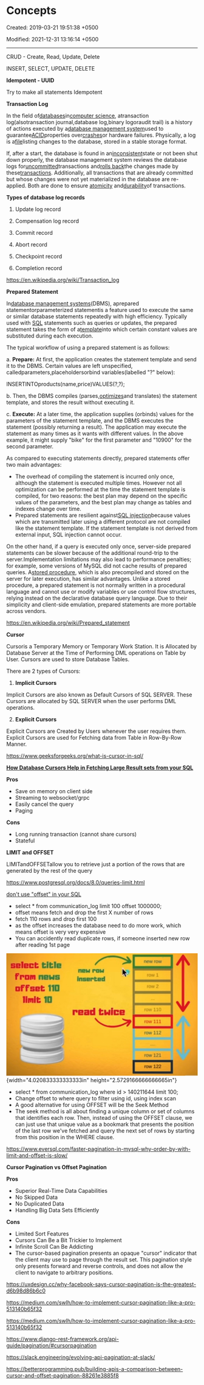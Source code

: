 # Concepts

Created: 2019-03-21 19:51:38 +0500

Modified: 2021-12-31 13:16:14 +0500

---

CRUD - Create, Read, Update, Delete

INSERT, SELECT, UPDATE, DELETE



**Idempotent - UUID**

Try to make all statements Idempotent



**Transaction Log**

In the field of[databases](https://en.wikipedia.org/wiki/Database)in[computer science](https://en.wikipedia.org/wiki/Computer_science), atransaction log(alsotransaction journal,database log,binary logoraudit trail) is a history of actions executed by a[database management system](https://en.wikipedia.org/wiki/Database_management_system)used to guarantee[ACID](https://en.wikipedia.org/wiki/ACID)properties over[crashes](https://en.wikipedia.org/wiki/Crash_(computing))or hardware failures. Physically, a log is a[file](https://en.wikipedia.org/wiki/Computer_file)listing changes to the database, stored in a stable storage format.



If, after a start, the database is found in an[inconsistent](https://en.wikipedia.org/wiki/Consistency_(database_systems))state or not been shut down properly, the database management system reviews the database logs for[uncommitted](https://en.wikipedia.org/wiki/Commit_(data_management))transactions and[rolls back](https://en.wikipedia.org/wiki/Rollback_(data_management))the changes made by these[transactions](https://en.wikipedia.org/wiki/Database_transaction). Additionally, all transactions that are already committed but whose changes were not yet materialized in the database are re-applied. Both are done to ensure [atomicity](https://en.wikipedia.org/wiki/Atomicity_(database_systems)) and[durability](https://en.wikipedia.org/wiki/Durability_(computer_science))of transactions.



**Types of database log records**

1.  Update log record

2.  Compensation log record

3.  Commit record

4.  Abort record

5.  Checkpoint record

6.  Completion record



<https://en.wikipedia.org/wiki/Transaction_log>



**Prepared Statement**

In[database management systems](https://en.wikipedia.org/wiki/Database_management_system)(DBMS), aprepared statementorparameterized statementis a feature used to execute the same or similar database statements repeatedly with high efficiency. Typically used with [SQL](https://en.wikipedia.org/wiki/SQL) statements such as queries or updates, the prepared statement takes the form of a[template](https://en.wikipedia.org/wiki/Template_processor)into which certain constant values are substituted during each execution.



The typical workflow of using a prepared statement is as follows:

a.  **Prepare:** At first, the application creates the statement template and send it to the DBMS. Certain values are left unspecified, calledparameters,placeholdersorbind variables(labelled "?" below):

INSERTINTOproducts(name,price)VALUES(?,?);

b.  Then, the DBMS compiles (parses,[optimizes](https://en.wikipedia.org/wiki/Query_optimization)and translates) the statement template, and stores the result without executing it.

c.  **Execute:** At a later time, the application supplies (orbinds) values for the parameters of the statement template, and the DBMS executes the statement (possibly returning a result). The application may execute the statement as many times as it wants with different values. In the above example, it might supply "bike" for the first parameter and "10900" for the second parameter.



As compared to executing statements directly, prepared statements offer two main advantages:
-   The overhead of compiling the statement is incurred only once, although the statement is executed multiple times. However not all optimization can be performed at the time the statement template is compiled, for two reasons: the best plan may depend on the specific values of the parameters, and the best plan may change as tables and indexes change over time.
-   Prepared statements are resilient against[SQL injection](https://en.wikipedia.org/wiki/SQL_injection)because values which are transmitted later using a different protocol are not compiled like the statement template. If the statement template is not derived from external input, SQL injection cannot occur.



On the other hand, if a query is executed only once, server-side prepared statements can be slower because of the additional round-trip to the server.Implementation limitations may also lead to performance penalties; for example, some versions of MySQL did not cache results of prepared queries. A[stored procedure](https://en.wikipedia.org/wiki/Stored_procedure), which is also precompiled and stored on the server for later execution, has similar advantages. Unlike a stored procedure, a prepared statement is not normally written in a procedural language and cannot use or modify variables or use control flow structures, relying instead on the declarative database query language. Due to their simplicity and client-side emulation, prepared statements are more portable across vendors.



<https://en.wikipedia.org/wiki/Prepared_statement>



**Cursor**

Cursoris a Temporary Memory or Temporary Work Station. It is Allocated by Database Server at the Time of Performing DML operations on Table by User. Cursors are used to store Database Tables.



There are 2 types of Cursors:

1.  **Implicit Cursors**

Implicit Cursors are also known as Default Cursors of SQL SERVER. These Cursors are allocated by SQL SERVER when the user performs DML operations.

2.  **Explicit Cursors**

Explicit Cursors are Created by Users whenever the user requires them. Explicit Cursors are used for Fetching data from Table in Row-By-Row Manner.



<https://www.geeksforgeeks.org/what-is-cursor-in-sql/>

[**How Database Cursors Help in Fetching Large Result sets from your SQL**](https://www.youtube.com/watch?v=C1Y6P6vDFts)

**Pros**
-   Save on memory on client side
-   Streaming to websocket/grpc
-   Easily cancel the query
-   Paging



**Cons**
-   Long running transaction (cannot share cursors)
-   Stateful



**LIMIT and OFFSET**

LIMITandOFFSETallow you to retrieve just a portion of the rows that are generated by the rest of the query



<https://www.postgresql.org/docs/8.0/queries-limit.html>



[don't use "offset" in your SQL](https://youtu.be/WDJRRNCGIRs)
-   select * from communication_log limit 100 offset 1000000;
-   offset means fetch and drop the first X number of rows
-   fetch 110 rows and drop first 100
-   as the offset increases the database need to do more work, which means offset is very very expensive
-   You can accidently read duplicate rows, if someone inserted new row after reading 1st page

![select title from news offset 110 neu row Inserted read twice new row row i i row 112 row 121 tow 122 ](media/Concepts-image1.jpeg){width="4.020833333333333in" height="2.5729166666666665in"}
-   select * from communication_log where id > 140211644 limit 100;
-   Change offset to where query to filter using id, using index scan
-   A good alternative for using OFFSET will be the Seek Method
-   The seek method is all about finding a unique column or set of columns that identifies each row. Then, instead of using the OFFSET clause, we can just use that unique value as a bookmark that presents the position of the last row we've fetched and query the next set of rows by starting from this position in the WHERE clause.



<https://www.eversql.com/faster-pagination-in-mysql-why-order-by-with-limit-and-offset-is-slow/>



**Cursor Pagination vs Offset Pagination**

**Pros**
-   Superior Real-Time Data Capabilities
-   No Skipped Data
-   No Duplicated Data
-   Handling Big Data Sets Efficiently



**Cons**
-   Limited Sort Features
-   Cursors Can Be a Bit Trickier to Implement
-   Infinite Scroll Can Be Addicting
-   The cursor-based pagination presents an opaque "cursor" indicator that the client may use to page through the result set. This pagination style only presents forward and reverse controls, and does not allow the client to navigate to arbitrary positions.



<https://uxdesign.cc/why-facebook-says-cursor-pagination-is-the-greatest-d6b98d86b6c0>

<https://medium.com/swlh/how-to-implement-cursor-pagination-like-a-pro-513140b65f32>

<https://medium.com/swlh/how-to-implement-cursor-pagination-like-a-pro-513140b65f32>

<https://www.django-rest-framework.org/api-guide/pagination/#cursorpagination>

<https://slack.engineering/evolving-api-pagination-at-slack/>

<https://betterprogramming.pub/building-apis-a-comparison-between-cursor-and-offset-pagination-88261e3885f8>

